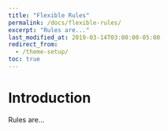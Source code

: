 ```yaml
---
title: "Flexible Rules"
permalink: /docs/flexible-rules/
excerpt: "Rules are..."
last_modified_at: 2019-03-14T03:00:00-05:00
redirect_from:
  - /theme-setup/
toc: true
---
```


# Introduction

Rules are...
